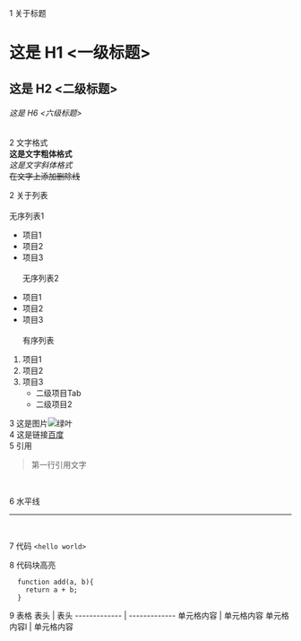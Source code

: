 1 关于标题
# 这是 H1 <一级标题>
## 这是 H2 <二级标题>
###### 这是 H6 <六级标题>

2 文字格式<br>
**这是文字粗体格式**
<br>
*这是文字斜体格式*
<br>
~~在文字上添加删除线~~

 
2 关于列表
<br><br>
无序列表1
* 项目1
* 项目2
* 项目3
<br><br>
无序列表2
- 项目1
- 项目2
- 项目3
<br><br>
有序列表
1. 项目1
2. 项目2
3. 项目3
   - 二级项目Tab
   - 二级项目2
 
3 这是图片![绿叶](https://github.githubassets.com/images/icons/emoji/unicode/1f331.png)
<br>
4 这是链接[百度](https://www.baidu.com/)
<br>
5 引用
<br>
> 第一行引用文字
<br>

6 水平线
***
<br>

7 代码
`<hello world>`
<br>

8 代码块高亮
```
  function add(a, b){
    return a + b;
  }
```
9 表格
  表头  | 表头
  ------------- | -------------
 单元格内容  | 单元格内容
 单元格内容l  | 单元格内容
